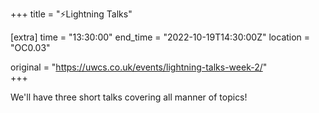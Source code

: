 +++
title = "⚡Lightning Talks"

[extra]
time = "13:30:00"
end_time = "2022-10-19T14:30:00Z"
location = "OC0.03"

original = "https://uwcs.co.uk/events/lightning-talks-week-2/"    
+++

We'll have three short talks covering all manner of topics!
